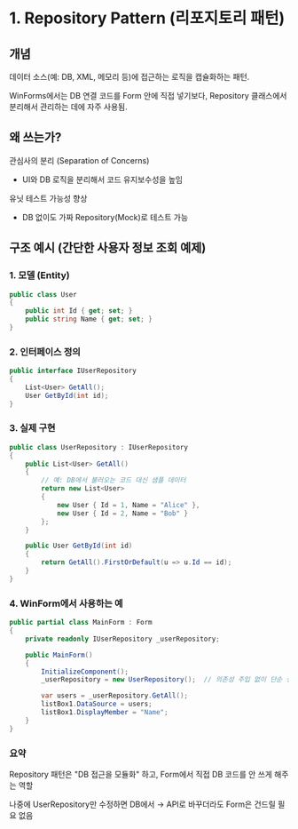 ﻿# 1. Repository Pattern (리포지토리 패턴)
## 개념
데이터 소스(예: DB, XML, 메모리 등)에 접근하는 로직을 캡슐화하는 패턴.

WinForms에서는 DB 연결 코드를 Form 안에 직접 넣기보다, Repository 클래스에서 분리해서 관리하는 데에 자주 사용됨.

## 왜 쓰는가?
관심사의 분리 (Separation of Concerns)
- UI와 DB 로직을 분리해서 코드 유지보수성을 높임

유닛 테스트 가능성 향상
- DB 없이도 가짜 Repository(Mock)로 테스트 가능

## 구조 예시 (간단한 사용자 정보 조회 예제)
### 1. 모델 (Entity)
```cs
public class User
{
    public int Id { get; set; }
    public string Name { get; set; }
}
```
### 2. 인터페이스 정의
```cs
public interface IUserRepository
{
    List<User> GetAll();
    User GetById(int id);
}
```
### 3. 실제 구현
```cs
public class UserRepository : IUserRepository
{
    public List<User> GetAll()
    {
        // 예: DB에서 불러오는 코드 대신 샘플 데이터
        return new List<User>
        {
            new User { Id = 1, Name = "Alice" },
            new User { Id = 2, Name = "Bob" }
        };
    }

    public User GetById(int id)
    {
        return GetAll().FirstOrDefault(u => u.Id == id);
    }
}
```
### 4. WinForm에서 사용하는 예
```cs
public partial class MainForm : Form
{
    private readonly IUserRepository _userRepository;

    public MainForm()
    {
        InitializeComponent();
        _userRepository = new UserRepository();  // 의존성 주입 없이 단순 생성

        var users = _userRepository.GetAll();
        listBox1.DataSource = users;
        listBox1.DisplayMember = "Name";
    }
}
```
### 요약
Repository 패턴은 "DB 접근을 모듈화" 하고, Form에서 직접 DB 코드를 안 쓰게 해주는 역할

나중에 UserRepository만 수정하면 DB에서 → API로 바꾸더라도 Form은 건드릴 필요 없음
